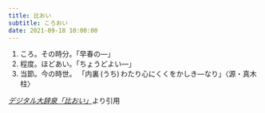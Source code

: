 ```yaml
---
title: 比おい
subtitle: ころおい
date: 2021-09-18 10:00:00
---
```


1. ころ。その時分。「早春の―」
2. 程度。ほどあい。「ちょうどよい―」
3. 当節。今の時世。
    「内裏 (うち) わたり心にくくをかしき―なり」〈源・真木柱〉

<cite>[デジタル大辞泉「比おい」](https://dictionary.goo.ne.jp/word/%E6%AF%94%E3%81%8A%E3%81%84/)</cite>より引用